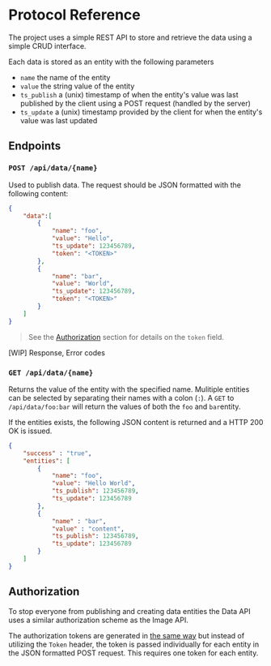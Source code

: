 # Protocol Reference
The project uses a simple REST API to store and retrieve the data using a simple CRUD interface.

Each data is stored as an entity with the following parameters
* `name` the name of the entity
* `value` the string value of the entity
* `ts_publish` a (unix) timestamp of when the entity's value was last published by the client using a POST request (handled by the server)
* `ts_update` a (unix) timestamp provided by the client for when the entity's value was last updated


## Endpoints

### `POST /api/data/{name}`
Used to publish data. The request should be JSON formatted with the following content:
```json
{
    "data":[
        {
            "name": "foo",
            "value": "Hello",
            "ts_update": 123456789,
            "token": "<TOKEN>"
        },
        {
            "name": "bar",
            "value": "World",
            "ts_update": 123456789,
            "token": "<TOKEN>"
        }
    ]
}
```

> See the [Authorization](#authorization) section for details on the `token` field.

[WIP] Response, Error codes



### `GET /api/data/{name}`
Returns the value of the entity with the specified name. Mulitiple entities can be selected by separating their names with a colon (`:`). A `GET` to `/api/data/foo:bar` will return the values of both the `foo` and `bar`entity.

If the entities exists, the following JSON content is returned and a HTTP 200 OK is issued.

```json
{
    "success" : "true",
    "entities": [
        {
            "name": "foo",
            "value": "Hello World",
            "ts_publish": 123456789,
            "ts_update": 123456789
        },
        {
            "name" : "bar",
            "value" : "content",
            "ts_publish": 123456789,
            "ts_update": 123456789
        }
    ]
}
```

## Authorization
To stop everyone from publishing and creating data entities the Data API uses a similar authorization scheme as the Image API.

The authorization tokens are generated in [the same way](api-data-specification.md#token-generation) but instead of utilizing the `Token` header, the token is passed individually for each entity in the JSON formatted POST request. This requires one token for each entity.


